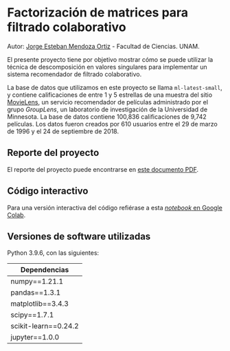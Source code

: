 # Factorización de matrices para filtrado colaborativo
Autor: [Jorge Esteban Mendoza Ortiz](mailto:esteban.mendoza@ciencias.unam.mx) - Facultad de Ciencias. UNAM.

El presente proyecto tiene por objetivo mostrar cómo se puede utilizar la técnica de descomposición en valores singulares para implementar un sistema recomendador de filtrado colaborativo. 

La base de datos que utilizamos en este proyecto se llama `ml-latest-small`, y contiene calificaciones de entre 1 y 5 estrellas de una muestra del sitio [MovieLens](http://movielens.org), un servicio recomendador de películas administrado por el grupo _GroupLens_, un laboratorio de investigación de la Universidad de Minnesota. La base de datos contiene 100,836 calificaciones de 9,742 películas. Los datos fueron creados por 610 usuarios entre el 29 de marzo de 1996 y el 24 de septiembre de 2018.

## Reporte del proyecto

El reporte del proyecto puede encontrarse en [este documento PDF](https://github.com/esteban-mendoza/svd-recommender/blob/master/svd-recommender-report.pdf).

## Código interactivo

Para una versión interactiva del código refiérase a esta [_notebook_ en Google Colab](https://colab.research.google.com/github/esteban-mendoza/svd-recommender/blob/master/svd-recommender.ipynb).

## Versiones de software utilizadas

Python 3.9.6, con las siguientes:

| Dependencias         |
|----------------------|
| numpy==1.21.1        |
| pandas==1.3.1        |
| matplotlib==3.4.3    |
| scipy==1.7.1         |
| scikit-learn==0.24.2 |
| jupyter==1.0.0       |
